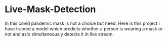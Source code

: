 # Live-Mask-Detection
In this covid pandemic mask is not a choice but need. Here is this project i have trained a model which predicts whether a person is wearing a mask or not and aslo simultaneously detects it in live stream.
